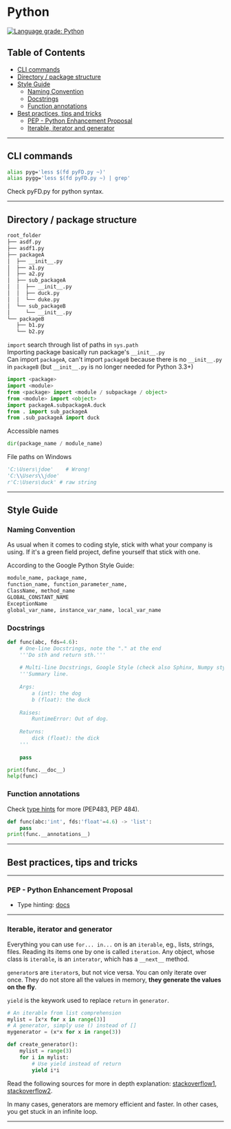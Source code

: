 <!-- omit in toc -->
# Python

[![Language grade: Python](https://img.shields.io/lgtm/grade/python/g/duken72/codingForDummies.svg?logo=lgtm&logoWidth=18)](https://lgtm.com/projects/g/duken72/codingForDummies/context:python)

<!-- omit in toc -->
## Table of Contents

- [CLI commands](#cli-commands)
- [Directory / package structure](#directory--package-structure)
- [Style Guide](#style-guide)
  - [Naming Convention](#naming-convention)
  - [Docstrings](#docstrings)
  - [Function annotations](#function-annotations)
- [Best practices, tips and tricks](#best-practices-tips-and-tricks)
  - [PEP - Python Enhancement Proposal](#pep---python-enhancement-proposal)
  - [Iterable, iterator and generator](#iterable-iterator-and-generator)

-------

## CLI commands

```bash
alias pyg='less $(fd pyFD.py ~)'
alias pygg='less $(fd pyFD.py ~) | grep'
```

Check pyFD.py for python syntax.

-------

## Directory / package structure

```bash
root_folder
├── asdf.py
├── asdf1.py
├── packageA
│  ├── __init__.py
│  ├── a1.py
│  ├── a2.py
│  ├── sub_packageA
│  │  ├── __init__.py
│  │  ├── duck.py
│  │  └── duke.py
│  └── sub_packageB
│     └── __init__.py
└── packageB
   ├── b1.py
   └── b2.py
```

```import``` search through list of paths in ```sys.path```  
Importing package basically run package's ```__init__.py```  
Can import `packageA`, can't import `packageB` because there is no ```__init__.py``` in `packageB` (but ```__init__.py``` is no longer needed for Python 3.3+)

```python
import <package>
import <module>
from <package> import <module / subpackage / object>
from <module> import <object>
import packageA.subpackageA.duck
from . import sub_packageA
from .sub_packageA import duck
```

Accessible names

```python
dir(package_name / module_name)
```

File paths on Windows

```python
'C:\Users\jdoe'    # Wrong!
'C:\\Users\\jdoe'
r'C:\Users\duck' # raw string
```

-------

## Style Guide

### Naming Convention

As usual when it comes to coding style, stick with what your company is using. If it's a green field project, define yourself that stick with one.

According to the Google Python Style Guide:

```python
module_name, package_name,
function_name, function_parameter_name,
ClassName, method_name
GLOBAL_CONSTANT_NAME
ExceptionName
global_var_name, instance_var_name, local_var_name
```

### Docstrings

```python
def func(abc, fds=4.6):
    # One-line Docstrings, note the "." at the end
    '''Do sth and return sth.'''
    
    # Multi-line Docstrings, Google Style (check also Sphinx, Numpy style)
    '''Summary line.
    
    Args:
        a (int): the dog
        b (float): the duck
    
    Raises:
        RuntimeError: Out of dog.
        
    Returns:
        dick (float): the dick
    '''
    
    pass

print(func.__doc__)
help(func)
```

### Function annotations

Check [type hints](https://docs.python.org/3/library/typing.html) for more (PEP483, PEP 484).

```python
def func(abc:'int', fds:'float'=4.6) -> 'list':
    pass
print(func.__annotations__)
```

-------

## Best practices, tips and tricks

-------

### PEP - Python Enhancement Proposal

- Type hinting: [docs](https://docs.python.org/3/library/typing.html)

-------

### Iterable, iterator and generator

Everything you can use `for... in...` on is an `iterable`, eg., lists, strings, files. Reading its items one by one is called `iteration`. Any object, whose class is `iterable`, is an `interator`, which has a `__next__` method.

`generator`s are `iterator`s, but not vice versa. You can only iterate over once. They do not store all the values in memory, **they generate the values on the fly**.

`yield` is the keywork used to replace `return` in `generator`.

```python
# An iterable from list comprehension
mylist = [x*x for x in range(3)]
# A generator, simply use () instead of []
mygenerator = (x*x for x in range(3))

def create_generator():
    mylist = range(3)
    for i in mylist:
        # Use yield instead of return
        yield i*i
```

Read the following sources for more in depth explanation: [stackoverflow1](https://stackoverflow.com/questions/231767/what-does-the-yield-keyword-do), [stackoverflow2](https://stackoverflow.com/questions/2776829/difference-between-pythons-generators-and-iterators).

In many cases, generators are memory efficient and faster. In other cases, you get stuck in an infinite loop.

-------
